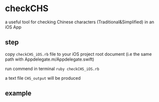 # checkCHS
a useful tool for checking Chinese characters (Traditional&amp;Simplified) in an iOS App


## step
copy `checkCHS_iOS.rb` file to your iOS project root document 
(i.e the same path with Appdelegate.m/Appdelegate.swift)


run commend in terminal `ruby checkCHS_iOS.rb`


a text file `CHS_output` will be produced


## example
